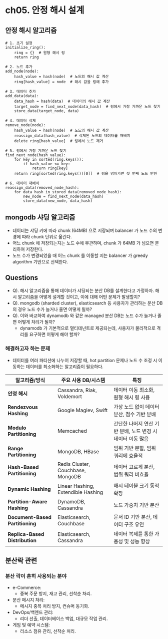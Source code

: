 # ch05. 안정 해시 설계
## 안정 해시 알고리즘
```
# 1. 초기 설정
initialize_ring():
    ring = {}  # 원형 해시 링
    return ring

# 2. 노드 추가
add_node(node):
    hash_value = hash(node)  # 노드의 해시 값 계산
    ring[hash_value] = node  # 해시 값을 링에 추가

# 3. 데이터 추가
add_data(data):
    data_hash = hash(data)  # 데이터의 해시 값 계산
    target_node = find_next_node(data_hash)  # 링에서 가장 가까운 노드 찾기
    store_data(target_node, data)

# 4. 데이터 삭제
remove_node(node):
    hash_value = hash(node)  # 노드의 해시 값 계산
    reassign_data(hash_value)  # 삭제된 노드의 데이터를 재배치
    delete ring[hash_value]  # 링에서 노드 제거

# 5. 링에서 가장 가까운 노드 찾기
find_next_node(hash_value):
    for key in sorted(ring.keys()):
        if hash_value <= key:
            return ring[key]
    return ring[sorted(ring.keys())[0]]  # 링을 넘어가면 첫 번째 노드 반환

# 6. 데이터 재배치
reassign_data(removed_node_hash):
    for data_hash in stored_data(removed_node_hash):
        new_node = find_next_node(data_hash)
        store_data(new_node, data_hash)
```

## mongodb 샤딩 알고리즘
- 데이터는 샤딩 키에 따라 chunk (64MB) 으로 저장되며 balancer 가 노드 수의 변경에 따라 chunk 단위로 옮긴다.
- 어느 chunk 에 저장되는지는 노드 수에 무관하며, chunk 가 64MB 가 넘으면 분리하여 저장한다.
- 노드 수가 변경되었을 때 어느 chunk 를 이동할 지는 balancer 가 greedy algorithm 기반으로 선택한다.

## Questions
- Q). 해시 알고리즘을 통해 데이터가 샤딩되는 분산 DB를 설계한다고 가정하자. 해시 알고리즘을 어떻게 설계할 것이고, 이에 대해 어떤 문제가 발생할지?
- Q). mongodb (sharded cluster), elasticsearch 등 사용자가 관리하는 분산 DB의 경우 노드 수가 늘거나 줄면 어떻게 될까?
- Q). 이와 바교하여 dynamodb 와 같은 managed 분산 DB는 노드 수가 늘거나 줄면 어떻게 처리가 될까?
  - dynamodb 가 기본적으로 멀티테넌트로 제공되는데, 사용자가 물리적으로 격리를 요구하면 어떻게 해야 할까?

### 해결하고자 하는 문제
- 데이터를 여러 파티션에 나누어 저장할 때, hot partition 문제나 노드 수 조정 시 이동하는 데이터를 최소화하는 알고리즘이 필요하다.

| **알고리즘/방식**           | **주요 사용 DB/시스템**                      | **특징**                                                                                   |
|----------------------------|--------------------------------------------|------------------------------------------------------------------------------------------|
| **안정 해시**               | Cassandra, Riak, Voldemort                | 데이터 이동 최소화, 원형 해시 링 사용                                                      |
| **Rendezvous Hashing**      | Google Maglev, Swift                     | 가상 노드 없이 데이터 분산, 점수 기반 분배                                                 |
| **Modulo Partitioning**     | Memcached                                | 간단한 나머지 연산 기반 분배, 노드 변경 시 데이터 이동 많음                                 |
| **Range Partitioning**      | MongoDB, HBase                          | 범위 기반 분할, 범위 쿼리에 효율적                                                       |
| **Hash-Based Partitioning** | Redis Cluster, Couchbase, MongoDB        | 데이터 고르게 분산, 범위 쿼리 비효율                                                     |
| **Dynamic Hashing**         | Linear Hashing, Extendible Hashing       | 해시 테이블 크기 동적 확장                                                                |
| **Partition-Aware Hashing** | DynamoDB, Cassandra                     | 노드 가중치 기반 분산                                                                     |
| **Document-Based Partitioning** | Elasticsearch, Couchbase                | 문서 ID 기반 분산, 데이터 구조 유연                                                       |
| **Replica-Based Distribution**  | Elasticsearch, Cassandra                | 데이터 복제를 통한 가용성 및 성능 향상                                                   |

## 분산락 관련
### 분산 락이 흔히 사용되는 분야
- e-Commerce:
  - 중복 주문 방지, 재고 관리, 선착순 처리.
- 분산 메시지 처리:
  - 메시지 중복 처리 방지, 컨슈머 동기화.
- DevOps/백엔드 관리:
  - 리더 선출, 데이터베이스 백업, 대규모 작업 관리.
- 게임 및 예약 시스템:
  - 리소스 점유 관리, 선착순 처리.
